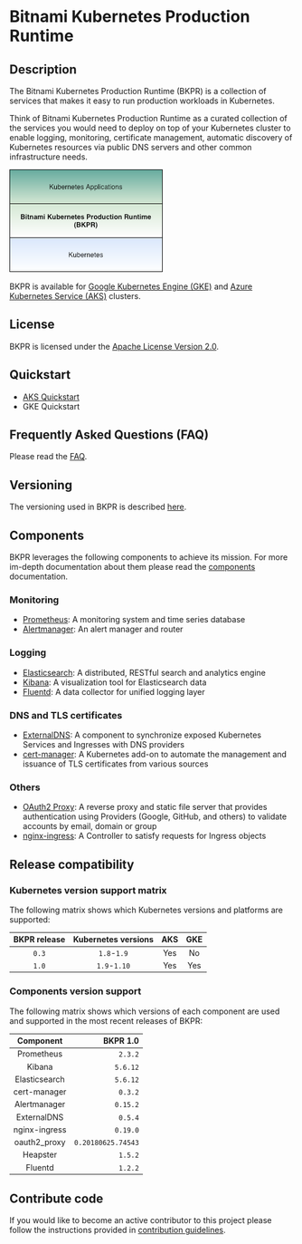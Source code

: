 # Bitnami Kubernetes Production Runtime

## Description

The Bitnami Kubernetes Production Runtime (BKPR) is a collection of services that makes it easy to run production workloads in Kubernetes.

Think of Bitnami Kubernetes Production Runtime as a curated collection of the services you would need to deploy on top of your Kubernetes cluster to enable logging, monitoring, certificate management, automatic discovery of Kubernetes resources via public DNS servers and other common infrastructure needs.

![BKPR](images/BKPR.png)

BKPR is available for [Google Kubernetes Engine (GKE)](https://cloud.google.com/kubernetes-engine) and [Azure Kubernetes Service (AKS)](https://azure.microsoft.com/en-in/services/kubernetes-service/) clusters.

## License

BKPR is licensed under the [Apache License Version 2.0](LICENSE).

## Quickstart

* [AKS Quickstart](docs/quickstart-aks.md)
* GKE Quickstart

## Frequently Asked Questions (FAQ)

Please read the [FAQ](docs/FAQ.md).

## Versioning

The versioning used in BKPR is described [here](docs/versioning.md).

## Components

BKPR leverages the following components to achieve its mission. For more im-depth documentation about them please read the [components](docs/components.md) documentation.

### Monitoring
* [Prometheus](docs/components.md#user-content-prometheus): A monitoring system and time series database
* [Alertmanager](docs/components.md#user-content-alertmanager): An alert manager and router
### Logging
* [Elasticsearch](docs/components.md#user-content-elasticsearch): A distributed, RESTful search and analytics engine
* [Kibana](docs/components.md#user-content-kibana): A visualization tool for Elasticsearch data
* [Fluentd](docs/components.md#user-content-fluentd): A data collector for unified logging layer
### DNS and TLS certificates
* [ExternalDNS](docs/components.md#user-content-externaldns): A component to synchronize exposed Kubernetes Services and Ingresses with DNS providers
* [cert-manager](docs/components.md#user-content-cert-manager): A Kubernetes add-on to automate the management and issuance of TLS certificates from various sources
### Others
* [OAuth2 Proxy](docs/components.md#user-content-oauth2-proxy): A reverse proxy and static file server that provides authentication using Providers (Google, GitHub, and others) to validate accounts by email, domain or group
* [nginx-ingress](docs/components.md#user-content-nginx-ingress-controller): A Controller to satisfy requests for Ingress objects

## Release compatibility

### Kubernetes version support matrix

The following matrix shows which Kubernetes versions and platforms are supported:

| BKPR release | Kubernetes versions | AKS | GKE |
|:------------:|:-------------------:|:---:|:---:|
|     `0.3`    |   `1.8`-`1.9`       | Yes | No  |
|     `1.0`    |   `1.9`-`1.10`      | Yes | Yes |

### Components version support

The following matrix shows which versions of each component are used and supported in the most recent releases of BKPR:

|   Component   |          BKPR 1.0  |
|:-------------:|-------------------:|
|   Prometheus  |            `2.3.2` |
|     Kibana    |           `5.6.12` |
| Elasticsearch |           `5.6.12` |
|  cert-manager |            `0.3.2` |
|  Alertmanager |           `0.15.2` |
|  ExternalDNS  |            `0.5.4` |
| nginx-ingress |           `0.19.0` |
|  oauth2_proxy | `0.20180625.74543` |
|    Heapster   |            `1.5.2` |
|    Fluentd    |            `1.2.2` |

## Contribute code

If you would like to become an active contributor to this project please follow the instructions provided in [contribution guidelines](CONTRIBUTING.md).
